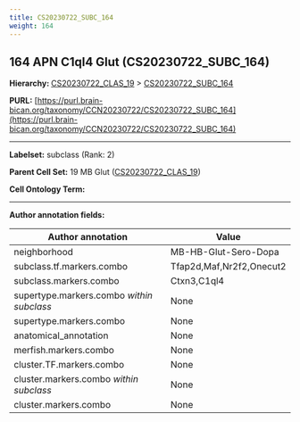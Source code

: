```yaml
---
title: CS20230722_SUBC_164
weight: 164
---
```

## 164 APN C1ql4 Glut (CS20230722_SUBC_164)
<b>Hierarchy: </b>
[CS20230722_CLAS_19](../CS20230722_CLAS_19) >
[CS20230722_SUBC_164](../CS20230722_SUBC_164)

**PURL:** [https://purl.brain-bican.org/taxonomy/CCN20230722/CS20230722_SUBC_164](https://purl.brain-bican.org/taxonomy/CCN20230722/CS20230722_SUBC_164)

---


**Labelset:** subclass (Rank: 2)

**Parent Cell Set:** 19 MB Glut ([CS20230722_CLAS_19](../CS20230722_CLAS_19))



**Cell Ontology Term:** 

[MARKER GENES.]: #


---

[TRANSFERRED ANNOTATIONS.]: #


[AUTHOR ANNOTATION FIELDS.]: #


**Author annotation fields:**

| Author annotation | Value |
|-------------------|-------|
|neighborhood|MB-HB-Glut-Sero-Dopa|
|subclass.tf.markers.combo|Tfap2d,Maf,Nr2f2,Onecut2|
|subclass.markers.combo|Ctxn3,C1ql4|
|supertype.markers.combo _within subclass_|None|
|supertype.markers.combo|None|
|anatomical_annotation|None|
|merfish.markers.combo|None|
|cluster.TF.markers.combo|None|
|cluster.markers.combo _within subclass_|None|
|cluster.markers.combo|None|
